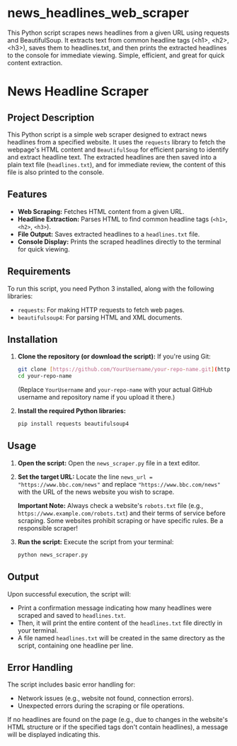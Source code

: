 # news_headlines_web_scraper
This Python script scrapes news headlines from a given URL using requests and BeautifulSoup. It extracts text from common headline tags (&lt;h1>, &lt;h2>, &lt;h3>), saves them to headlines.txt, and then prints the extracted headlines to the console for immediate viewing. Simple, efficient, and great for quick content extraction.
# News Headline Scraper

## Project Description

This Python script is a simple web scraper designed to extract news headlines from a specified website. It uses the `requests` library to fetch the webpage's HTML content and `BeautifulSoup` for efficient parsing to identify and extract headline text. The extracted headlines are then saved into a plain text file (`headlines.txt`), and for immediate review, the content of this file is also printed to the console.

## Features

* **Web Scraping:** Fetches HTML content from a given URL.
* **Headline Extraction:** Parses HTML to find common headline tags (`<h1>`, `<h2>`, `<h3>`).
* **File Output:** Saves extracted headlines to a `headlines.txt` file.
* **Console Display:** Prints the scraped headlines directly to the terminal for quick viewing.

## Requirements

To run this script, you need Python 3 installed, along with the following libraries:

* `requests`: For making HTTP requests to fetch web pages.
* `beautifulsoup4`: For parsing HTML and XML documents.

## Installation

1.  **Clone the repository (or download the script):**
    If you're using Git:
    ```bash
    git clone [https://github.com/YourUsername/your-repo-name.git](https://github.com/YourUsername/your-repo-name.git)
    cd your-repo-name
    ```
    (Replace `YourUsername` and `your-repo-name` with your actual GitHub username and repository name if you upload it there.)

2.  **Install the required Python libraries:**
    ```bash
    pip install requests beautifulsoup4
    ```

## Usage

1.  **Open the script:**
    Open the `news_scraper.py` file in a text editor.

2.  **Set the target URL:**
    Locate the line `news_url = "https://www.bbc.com/news"` and replace `"https://www.bbc.com/news"` with the URL of the news website you wish to scrape.

    **Important Note:** Always check a website's `robots.txt` file (e.g., `https://www.example.com/robots.txt`) and their terms of service before scraping. Some websites prohibit scraping or have specific rules. Be a responsible scraper!

3.  **Run the script:**
    Execute the script from your terminal:
    ```bash
    python news_scraper.py
    ```

## Output

Upon successful execution, the script will:

* Print a confirmation message indicating how many headlines were scraped and saved to `headlines.txt`.
* Then, it will print the entire content of the `headlines.txt` file directly in your terminal.
* A file named `headlines.txt` will be created in the same directory as the script, containing one headline per line.

## Error Handling

The script includes basic error handling for:

* Network issues (e.g., website not found, connection errors).
* Unexpected errors during the scraping or file operations.

If no headlines are found on the page (e.g., due to changes in the website's HTML structure or if the specified tags don't contain headlines), a message will be displayed indicating this.
